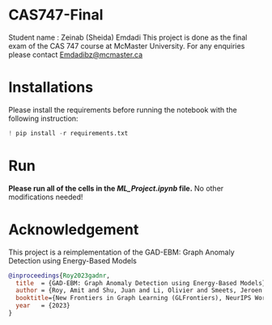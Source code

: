 # CAS747-Final

Student name : Zeinab (Sheida) Emdadi
This project is done as the final exam of the CAS 747 course at McMaster University.
For any enquiries please contact Emdadibz@mcmaster.ca


# Installations
Please install the requirements before running the notebook with the following instruction:

```python
! pip install -r requirements.txt
```

# Run
**Please run all of the cells in the *ML_Project.ipynb* file.** No other modifications needed!

# Acknowledgement    
This project is a reimplementation of the GAD-EBM: Graph Anomaly Detection
using Energy-Based Models

```bibtex
@inproceedings{Roy2023gadnr,
  title  = {GAD-EBM: Graph Anomaly Detection using Energy-Based Models},
  author = {Roy, Amit and Shu, Juan and Li, Olivier and Smeets, Jeroen and Zhang, Ruqi and Li, Pan},
  booktitle={New Frontiers in Graph Learning (GLFrontiers), NeurIPS Workshop 2023},
  year   = {2023}
}
```
